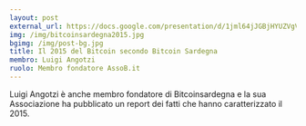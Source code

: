 ```yaml
---
layout: post
external_url: https://docs.google.com/presentation/d/1jml64jJGBjHYUZVgVdghw23pOtsKhzNgotK-rz4g5wI/mobilepresent?pli=1&slide=id.p
img: /img/bitcoinsardegna2015.jpg
bgimg: /img/post-bg.jpg
title: Il 2015 del Bitcoin secondo Bitcoin Sardegna
membro: Luigi Angotzi
ruolo: Membro fondatore AssoB.it
---
```

Luigi Angotzi è anche membro fondatore di Bitcoinsardegna e la sua Associazione ha pubblicato un report dei fatti che hanno caratterizzato il 2015.

